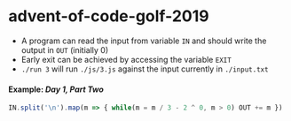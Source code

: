 # advent-of-code-golf-2019

* A program can read the input from variable `IN` and should write the output in `OUT` (initially 0)
* Early exit can be achieved by accessing the variable `EXIT`
* `./run 3` will run `./js/3.js` against the input currently in `./input.txt`

#### Example: *Day 1, Part Two*
```javascript
IN.split('\n').map(m => { while(m = m / 3 - 2 ^ 0, m > 0) OUT += m })
```